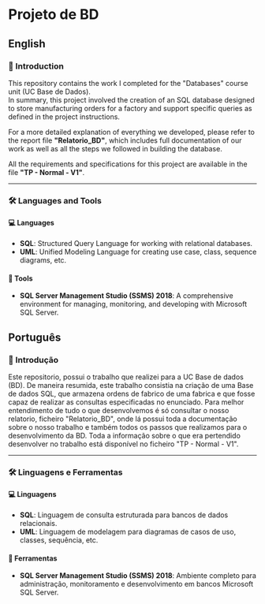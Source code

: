 # Projeto de BD

## English
### 📌 Introduction

This repository contains the work I completed for the "Databases" course unit (UC Base de Dados).  
In summary, this project involved the creation of an SQL database designed to store manufacturing orders for a factory and support specific queries as defined in the project instructions.

For a more detailed explanation of everything we developed, please refer to the report file **"Relatorio_BD"**, which includes full documentation of our work as well as all the steps we followed in building the database.

All the requirements and specifications for this project are available in the file **"TP - Normal - V1"**.

---

### 🛠️ Languages and Tools

#### 💻 Languages
- **SQL**: Structured Query Language for working with relational databases.  
- **UML**: Unified Modeling Language for creating use case, class, sequence diagrams, etc.

#### 🧰 Tools
- **SQL Server Management Studio (SSMS) 2018**: A comprehensive environment for managing, monitoring, and developing with Microsoft SQL Server.

## Português

### 📌 Introdução
Este repositorio, possui o trabalho que realizei para a UC Base de dados (BD).
De maneira resumida, este trabalho consistia na criação de uma Base de dados SQL, que armazena ordens de fabrico de uma fabrica e que fosse capaz de realizar as consultas especificadas no enunciado. Para melhor entendimento de tudo o que desenvolvemos é só consultar o nosso relatorio, ficheiro "Relatorio_BD", onde lá possui toda a documentação sobre o nosso trabalho e também todos os passos que realizamos para o desenvolvimento da BD.
Toda a informação sobre o que era pertendido desenvolver no trabalho está disponível no ficheiro "TP - Normal - V1".

---
### 🛠️ Linguagens e Ferramentas
#### 💻 Linguagens
- **SQL**: Linguagem de consulta estruturada para bancos de dados relacionais.  
- **UML**: Linguagem de modelagem para diagramas de casos de uso, classes, sequência, etc.  

#### 🧰 Ferramentas
- **SQL Server Management Studio (SSMS) 2018**: Ambiente completo para administração, monitoramento e desenvolvimento em bancos Microsoft SQL Server.  
